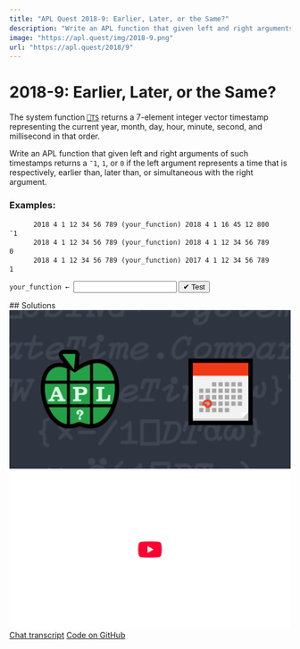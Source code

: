 ```yaml
---
title: "APL Quest 2018-9: Earlier, Later, or the Same?"
description: "Write an APL function that given left and right arguments of such timestamps returns a `¯1`, `1`, or `0` if the left argument represents a time that is respectively, earlier than, later than, or simultaneous with the right argument."
image: "https://apl.quest/img/2018-9.png"
url: "https://apl.quest/2018/9"
---
```


# <span class=s>2018-</span>9: Earlier, Later, or the Same?

The system function [`⎕TS`](http://help.dyalog.com/latest/#Language/System%20Functions/ts.htm?) returns a 7-element integer vector timestamp representing the current year, month, day, hour, minute, second, and millisecond in that order. 

Write an APL function that given left and right arguments of such timestamps returns a `¯1`, `1`, or `0` if the left argument represents a time that is respectively, earlier than, later than, or simultaneous with the right argument.

### Examples:

```APL
      2018 4 1 12 34 56 789 (your_function) 2018 4 1 16 45 12 800
¯1
      2018 4 1 12 34 56 789 (your_function) 2018 4 1 12 34 56 789
0
      2018 4 1 12 34 56 789 (your_function) 2017 4 1 12 34 56 789 
1
```
<div class="pdiv">
  <code onclick="p_Input.focus()">your_function ← </code><input id="p_Input" autocomplete="off" spellcheck="false" oninput="this.parentElement.querySelector`button`.disabled=false;localStorage.setItem(window.location.pathname,this.value)" onkeypress="subm(event)">
  <button onclick="alert$.next`Testing…`;submitSolution`p`" class="md-button md-button--primary">&#x2714; Test</button>
</div>
<blockquote id="p_Output"></blockquote>
## Solutions
<div onclick="play(this)" title="Video on YouTube" class="yt">
<img alt="Video Thumbnail" src="../../img/2018-9.png">
<img alt="YouTube" src="../../img/yt-big.png">
</div>
<a href="https://chat.stackexchange.com/transcript/52405?m=63197530#63197530" target="_blank" class="md-button md-button--primary">Chat transcript</a>
<a href="https://github.com/dyalog/apl.quest/tree/main/2018/9.apl" target="_blank" class="md-button md-button--primary right">Code on GitHub</a>

<script>
    testCases={"a":[["2018 4 1 12 34 56 789","2018 4 1 16 45 12 800"],["2018 4 1 12 34 56 789"," 2017 4 1 12 34 56 789"],["?5000 12 29 24 60 60","?5000 12 29 24 60 60"]],"b":[["2018 4 1 12 34 56 789","2018 4 1 12 34 56 789"],["0 0 0 0 0 0 0","0 0 0 0 0 0 0"],["0 0 0 0 0 0 0","2018 4 1 16 45 12 800"]],"f":"{((0~⍨×⍺-⍵),0)[1]}"}
    p_Input.value=localStorage.getItem(window.location.pathname)
    play=e=>e.outerHTML=`<iframe src="https://www.youtube.com/embed/gPQpCa0ke0U?list=PLYKQVqyrAEj9wDIUyLDGtDAFTKY38BUMN&autoplay=1" title="<span class=s>2018-</span>9: Earlier, Later, or the Same? (APL Quest 2018-9)" frameborder="0" allow="accelerometer; autoplay; clipboard-write; encrypted-media; gyroscope; picture-in-picture; web-share" referrerpolicy="strict-origin-when-cross-origin" allowfullscreen></iframe>`
</script>
